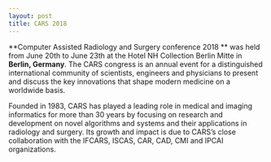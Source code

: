 ```yaml
---
layout: post
title: CARS 2018
---
```


**Computer Assisted Radiology and Surgery conference 2018 ** was held from June 20th to June 23th at the Hotel NH Collection Berlin Mitte in **Berlin, Germany**. The CARS congress is an annual event for a distinguished international community of scientists, engineers and physicians to present and discuss the key innovations that shape modern medicine on a worldwide basis.

Founded in 1983, CARS has played a leading role in medical and imaging informatics for more than 30 years by focusing on research and development on novel algorithms and systems and their applications in radiology and surgery. Its growth and impact is due to CARS’s close collaboration with the IFCARS, ISCAS, CAR, CAD, CMI and IPCAI organizations.

